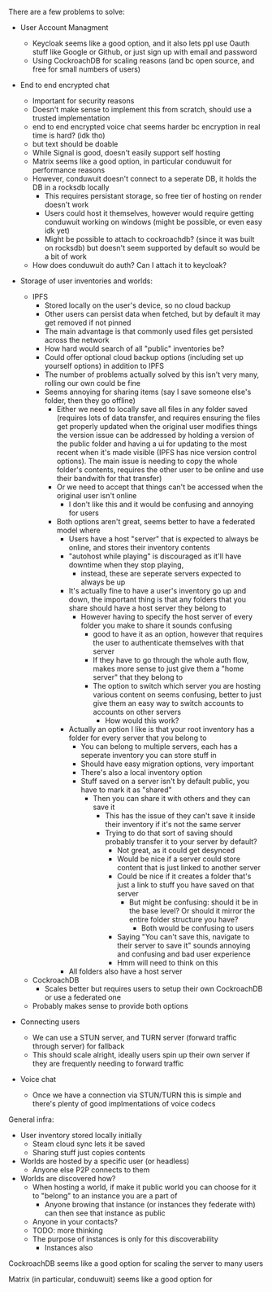 There are a few problems to solve:

- User Account Managment
  - Keycloak seems like a good option, and it also lets ppl use Oauth stuff like Google or Github, or just sign up with email and password
  - Using CockroachDB for scaling reasons (and bc open source, and free for small numbers of users)

- End to end encrypted chat
  - Important for security reasons
  - Doesn't make sense to implement this from scratch, should use a trusted implementation
  - end to end encrypted voice chat seems harder bc encryption in real time is hard? (idk tho)
  - but text should be doable
  - While Signal is good, doesn't easily support self hosting
  - Matrix seems like a good option, in particular conduwuit for performance reasons
  - However, conduwuit doesn't connect to a seperate DB, it holds the DB in a rocksdb locally
      - This requires persistant storage, so free tier of hosting on render doesn't work
      - Users could host it themselves, however would require getting conduwuit working on windows (might be possible, or even easy idk yet)
      - Might be possible to attach to cockroachdb? (since it was built on rocksdb) but doesn't seem supported by default so would be a bit of work
  - How does conduwuit do auth? Can I attach it to keycloak?

- Storage of user inventories and worlds:
  - IPFS
    - Stored locally on the user's device, so no cloud backup
    - Other users can persist data when fetched, but by default it may get removed if not pinned
    - The main advantage is that commonly used files get persisted across the network
    - How hard would search of all "public" inventories be?
    - Could offer optional cloud backup options (including set up yourself options) in addition to IPFS
    - The number of problems actually solved by this isn't very many, rolling our own could be fine
    - Seems annoying for sharing items (say I save someone else's folder, then they go offline)
       - Either we need to locally save all files in any folder saved (requires lots of data transfer, and requires
          ensuring the files get properly updated when the original user modifies things
            the version issue can be addressed by holding a version of the public folder and
            having a ui for updating to the most recent when it's made visible (IPFS has nice version control options).
            The main issue is needing to copy the whole folder's contents, requires the other user to be online and
            use their bandwith for that transfer)
       - Or we need to accept that things can't be accessed when the original user isn't online
         - I don't like this and it would be confusing and annoying for users
       - Both options aren't great, seems better to have a federated model where
         - Users have a host "server" that is expected to always be online, and stores their inventory contents
         - "autohost while playing" is discouraged as it'll have downtime when they stop playing,
            - instead, these are seperate servers expected to always be up
         - It's actually fine to have a user's inventory go up and down, the important thing is that any folders that you share
            should have a host server they belong to
            - However having to specify the host server of every folder you make to share it sounds confusing
              - good to have it as an option, however that requires the user to authenticate themselves with that server
              - If they have to go through the whole auth flow, makes more sense to just give them a "home server" that they belong to
              - The option to switch which server you are hosting various content on seems confusing, better to just give them an
                  easy way to switch accounts to accounts on other servers
                  - How would this work?
         - Actually an option I like is that your root inventory has a folder for every server that you belong to
           - You can belong to multiple servers, each has a seperate inventory you can store stuff in
           - Should have easy migration options, very important
           - There's also a local inventory option
           - Stuff saved on a server isn't by default public, you have to mark it as "shared"
              - Then you can share it with others and they can save it
                - This has the issue of they can't save it inside their inventory if it's not the same server
                - Trying to do that sort of saving should probably transfer it to your server by default?
                  - Not great, as it could get desynced
                  - Would be nice if a server could store content that is just linked to another server
                  - Could be nice if it creates a folder that's just a link to stuff you have saved on that server
                    - But might be confusing: should it be in the base level? Or should it mirror the entire folder structure you have?
                       - Both would be confusing to users
                  - Saying "You can't save this, navigate to their server to save it" sounds annoying and confusing and bad user experience
                  - Hmm will need to think on this
         - All folders also have a host server
  - CockroachDB
    - Scales better but requires users to setup their own CockroachDB or use a federated one
  - Probably makes sense to provide both options

- Connecting users
    - We can use a STUN server, and TURN server (forward traffic through server) for fallback 
    - This should scale alright, ideally users spin up their own server if they are frequently needing to forward traffic

- Voice chat
    - Once we have a connection via STUN/TURN this is simple and there's plenty of good implmentations of voice codecs





General infra:
- User inventory stored locally initially
  - Steam cloud sync lets it be saved
  - Sharing stuff just copies contents
- Worlds are hosted by a specific user (or headless)
  - Anyone else P2P connects to them
- Worlds are discovered how?
  - When hosting a world, if make it public world you can choose for it to "belong" to an instance you are a part of
    - Anyone browing that instance (or instances they federate with) can then see that instance as public
  - Anyone in your contacts?
  - TODO: more thinking
  - The purpose of instances is only for this discoverability
    - Instances also 


CockroachDB seems like a good option for scaling the server to many users

Matrix (in particular, conduwuit) seems like a good option for 